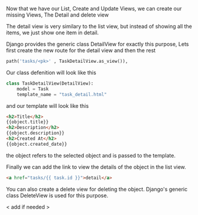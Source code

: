 Now that we have our List, Create and Update Views, we can create our missing Views, The Detail and delete view

The detail view is very similary to the list view, but instead of showing all the items, we just show one item in detail.

Django provides the generic class DetailView for exactly this purpose, Lets first create the new route for the detail view and then the rest

```python
path('tasks/<pk>' , TaskDetailView.as_view()),
```

Our class defenition will look like this

```python
class TaskDetailView(DetailView):
    model = Task
    template_name = "task_detail.html"
```

and our template will look like this

```html
<h2>Title</h2>
{{object.title}}
<h2>Description</h2>
{{object.description}}
<h2>Created At</h2>
{{object.created_date}}
```

the object refers to the selected object and is passed to the template.

Finally we can add the link to view the details of the object in the list view.

```html
<a href="tasks/{{ task.id }}">detail</a>
```

You can also create a delete view for deleting the object. Django's generic class DeleteView is used for this purpose.

< add if needed >
